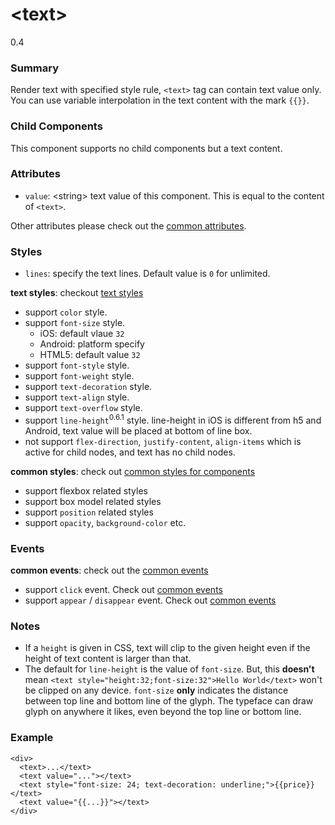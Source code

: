 # &lt;text&gt;
<span class="weex-version">0.4</span>

### Summary

Render text with specified style rule, `<text>` tag can contain text value only. You can use variable interpolation in the text content with the mark `{{}}`.

### Child Components

This component supports no child components but a text content.

### Attributes

- `value`: &lt;string&gt; text value of this component. This is equal to the content of `<text>`.

Other attributes please check out the [common attributes](../references/common-attrs.md).

### Styles

- `lines`: specify the text lines. Default value is `0` for unlimited.

**text styles**: checkout [text styles](../references/text-style.md)

- support `color` style.
- support `font-size` style.
	+ iOS: default vlaue `32`
  + Android: platform specify
  + HTML5: default value `32`
- support `font-style` style.
- support `font-weight` style.
- support `text-decoration` style.
- support `text-align` style.
- support `text-overflow` style.
- support `line-height`<sup class="wx-v">0.6.1</sup> style. line-height in iOS is different from h5 and Android, text value will be placed at bottom of line box.
- not support `flex-direction`, `justify-content`, `align-items` which is active for child nodes, and text has no child nodes.

**common styles**: check out [common styles for components](../references/common-style.md)

- support flexbox related styles
- support box model related styles
- support `position` related styles
- support `opacity`, `background-color` etc.

### Events

**common events**: check out the [common events](../references/common-event.md)

- support `click` event. Check out [common events](../references/common-event.md)
- support `appear` / `disappear` event. Check out [common events](../references/common-event.md)

### Notes
* If a `height` is given in CSS, text will clip to the given height even if the height of text content is larger than that.
* The default for `line-height` is the value of `font-size`. But, this **doesn't** mean `<text style="height:32;font-size:32">Hello World</text>` won't be clipped on any device. `font-size` **only** indicates the distance between top line and bottom line of the glyph. The typeface can draw glyph on anywhere it likes, even beyond the top line or bottom line.

### Example

```
<div>
  <text>...</text>
  <text value="..."></text>
  <text style="font-size: 24; text-decoration: underline;">{{price}}</text>
  <text value="{{...}}"></text>
</div>
```
